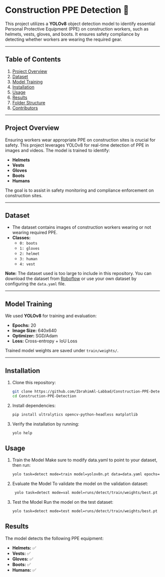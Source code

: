 # **Construction PPE Detection 🚧**

This project utilizes a **YOLOv8** object detection model to identify essential Personal Protective Equipment (PPE) on construction workers, such as helmets, vests, gloves, and boots. It ensures safety compliance by detecting whether workers are wearing the required gear.

---

## **Table of Contents**
1. [Project Overview](#project-overview)  
2. [Dataset](#dataset)  
3. [Model Training](#model-training)  
4. [Installation](#installation)  
5. [Usage](#usage)  
6. [Results](#results)  
7. [Folder Structure](#folder-structure)  
8. [Contributors](#contributors)

---

## **Project Overview**
Ensuring workers wear appropriate PPE on construction sites is crucial for safety. This project leverages YOLOv8 for real-time detection of PPE in images and videos. The model is trained to identify:
- **Helmets**
- **Vests**
- **Gloves**
- **Boots**
- **Humans**

The goal is to assist in safety monitoring and compliance enforcement on construction sites.

---

## **Dataset**
- The dataset contains images of construction workers wearing or not wearing required PPE.  
- **Classes:**  
  - `0: boots`
  - `1: gloves`
  - `2: helmet`
  - `3: human`
  - `4: vest`

**Note:** The dataset used is too large to include in this repository. You can download the dataset from [Roboflow](https://roboflow.com/) or use your own dataset by configuring the `data.yaml` file.

---

## **Model Training**
We used **YOLOv8** for training and evaluation:
- **Epochs:** 20  
- **Image Size:** 640x640  
- **Optimizer:** SGD/Adam  
- **Loss:** Cross-entropy + IoU Loss  

Trained model weights are saved under `train/weights/`.

---

## **Installation**

1. Clone this repository:
   ```bash
   git clone https://github.com/IbrahimAl-Labbad/Construction-PPE-Detection.git
   cd Construction-PPE-Detection

2. Install dependencies:
   ```bash
   pip install ultralytics opencv-python-headless matplotlib
   
3. Verify the installation by running:
     ```bash
     yolo help
     
## **Usage**
1. Train the Model
   Make sure to modify data.yaml to point to your dataset, then run:
   ```bash
   yolo task=detect mode=train model=yolov8n.pt data=data.yaml epochs=20 imgsz=640


2. Evaluate the Model
   To validate the model on the validation dataset:
   ```bash
    yolo task=detect mode=val model=runs/detect/train/weights/best.pt data=data.yaml imgsz=640
   
3. Test the Model
   Run the model on the test dataset:
     ```bash
   yolo task=detect mode=test model=runs/detect/train/weights/best.pt data=data.yaml imgsz=640

## **Results**
The model detects the following PPE equipment:

-  **Helmets:** ✅
-  **Vests:** ✅
-  **Gloves:** ✅
-  **Boots:** ✅
-  **Humans:** ✅
  
